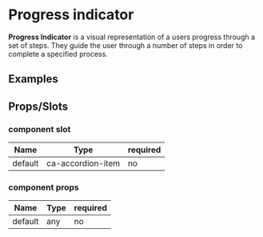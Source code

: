 
# Progress indicator

**Progress Indicator** is a visual representation of a users progress through a set of steps. They guide the user through a number of steps in order to complete a specified process.


## Examples

<CodeSnippet codePenId="qyNMar"></CodeSnippet>

## Props/Slots

### component slot

| Name | Type | required |
| ------ | ----------- | ------ |
| default   | ca-accordion-item | no | 

### component props

| Name | Type | required |
| ------ | ----------- | ------ |
| default   | any | no |